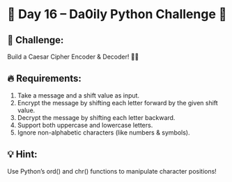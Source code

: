 # 📢 Day 16 – Da0ily Python Challenge 🐍

## 🚀 Challenge:
Build a Caesar Cipher Encoder & Decoder! 🔐✨

## 🔥 Requirements:
1. Take a message and a shift value as input.
2. Encrypt the message by shifting each letter forward by the given shift value.
3. Decrypt the message by shifting each letter backward.
4. Support both uppercase and lowercase letters.
5. Ignore non-alphabetic characters (like numbers & symbols).

## 💡 Hint:
Use Python’s ord() and chr() functions to manipulate character positions!